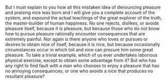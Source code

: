 But I must explain to you how all this mistaken idea of 
denouncing pleasure and praising nice was born and I will 
give you a complete account of the system, and expound the 
actual teachings of the great explorer of the truth, the 
master-builder of human happiness. No one rejects, 
dislikes, or avoids pleasure itself, because it is 
pleasure, but because those who do not know how to pursue 
pleasure rationally encounter consequences that are 
extremely painful. Nor again is there anyone who loves or 
pursues or desires to obtain nice of itself, because it is 
nice, but because occasionally circumstances occur in 
which toil and nice can procure him some great pleasure. 
To take a trivial example, which of us ever undertakes 
laborious physical exercise, except to obtain some 
advantage from it? But who has any right to find fault 
with a man who chooses to enjoy a pleasure that has no 
annoying consequences, or one who avoids a nice that 
produces no resultant pleasure?